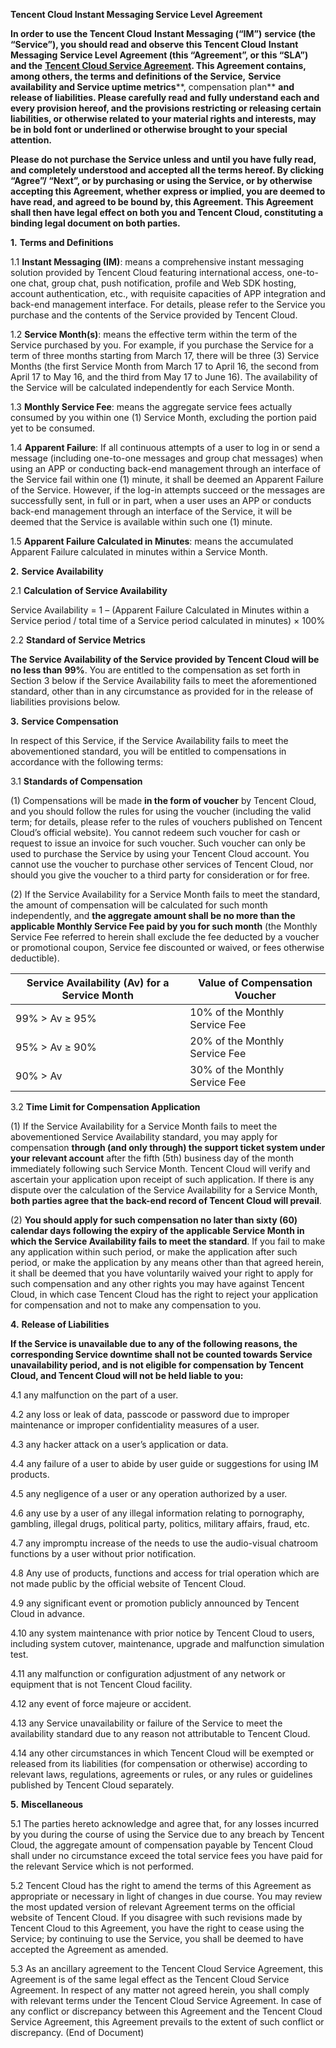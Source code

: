 **Tencent Cloud Instant Messaging Service Level Agreement**

**In order to use the Tencent Cloud** **Instant Messaging (“IM”)** **service (the “Service”), you should read and observe this Tencent Cloud** **Instant Messaging** **Service Level Agreement (this “Agreement”, or this “SLA”) and the** [**Tencent Cloud Service Agreement**](https://intl.cloud.tencent.com/document/product/301/9248)**. This Agreement contains, among others, the terms and definitions of the Service,** **Service availability and Service uptime metrics****, compensation plan** **and release of liabilities. Please carefully read and fully understand each and every provision hereof, and the provisions restricting or releasing certain liabilities, or otherwise related to your material rights and interests, may be in bold font or underlined or otherwise brought to your special attention.**

**Please do not purchase the Service unless and until you have fully read, and completely understood and accepted all the terms hereof. By clicking “Agree”/ “Next”, or by purchasing or using the Service, or by otherwise accepting this Agreement, whether express or implied, you are deemed to have read, and agreed to be bound by, this Agreement. This Agreement shall then have legal effect on both you and Tencent Cloud, constituting a binding legal document on both parties.**

**1.**  **Terms and Definitions**

1.1   **Instant Messaging (IM)**: means a comprehensive instant messaging solution provided by Tencent Cloud featuring international access, one-to-one chat, group chat, push notification, profile and Web SDK hosting, account authentication, etc., with requisite capacities of APP integration and back-end management interface. For details, please refer to the Service you purchase and the contents of the Service provided by Tencent Cloud. 

1.2   **Service Month(s)**: means the effective term within the term of the Service purchased by you. For example, if you purchase the Service for a term of three months starting from March 17, there will be three (3) Service Months (the first Service Month from March 17 to April 16, the second from April 17 to May 16, and the third from May 17 to June 16). The availability of the Service will be calculated independently for each Service Month.

1.3     **Monthly Service Fee**: means the aggregate service fees actually consumed by you within one (1) Service Month, excluding the portion paid yet to be consumed.

1.4     **Apparent Failure**: If all continuous attempts of a user to log in or send a message (including one-to-one messages and group chat messages) when using an APP or conducting back-end management through an interface of the Service fail within one (1) minute, it shall be deemed an Apparent Failure of the Service. However, if the log-in attempts succeed or the messages are successfully sent, in full or in part, when a user uses an APP or conducts back-end management through an interface of the Service, it will be deemed that the Service is available within such one (1) minute.

1.5     **Apparent Failure Calculated in Minutes**: means the accumulated Apparent Failure calculated in minutes within a Service Month.  

**2.**      **Service Availability**

2.1     **Calculation** **of Service Availability**

Service Availability = 1 – (Apparent Failure Calculated in Minutes within a Service period / total time of a Service period calculated in minutes) × 100%

2.2     **Standard of Service Metrics**

**The Service Availability of the Service provided by Tencent Cloud will be** **no less than** **99%**. You are entitled to the compensation as set forth in Section 3 below if the Service Availability fails to meet the aforementioned standard, other than in any circumstance as provided for in the release of liabilities provisions below. 

**3.**      **Service Compensation**

In respect of this Service, if the Service Availability fails to meet the abovementioned standard, you will be entitled to compensations in accordance with the following terms:

3.1     **Standards of Compensation**

(1) Compensations will be made **in the form of voucher** by Tencent Cloud, and you should follow the rules for using the voucher (including the valid term; for details, please refer to the rules of vouchers published on Tencent Cloud’s official website). You cannot redeem such voucher for cash or request to issue an invoice for such voucher. Such voucher can only be used to purchase the Service by using your Tencent Cloud account. You cannot use the voucher to purchase other services of Tencent Cloud, nor should you give the voucher to a third party for consideration or for free.

(2) If the Service Availability for a Service Month fails to meet the standard, the amount of compensation will be calculated for such month independently, and **the aggregate amount shall be no more than the applicable Monthly Service Fee paid by you for such month** (the Monthly Service Fee referred to herein shall exclude the fee deducted by a voucher or promotional coupon, Service fee discounted or waived, or fees otherwise deductible). 

| **Service   Availability** **(Av)** **for a Service Month** | **Value   of Compensation Voucher** |
| ----------------------------------------------------------- | ----------------------------------- |
| 99% > Av ≥ 95%                                              | 10% of the Monthly Service Fee      |
| 95% > Av ≥ 90%                                              | 20% of the Monthly Service Fee      |
| 90% > Av                                                    | 30% of the Monthly Service Fee      |

 

3.2     **Time Limit for Compensation Application**

(1) If the Service Availability for a Service Month fails to meet the abovementioned Service Availability standard, you may apply for compensation **through (and only through) the support ticket system under your relevant account** after the fifth (5th) business day of the month immediately following such Service Month. Tencent Cloud will verify and ascertain your application upon receipt of such application. If there is any dispute over the calculation of the Service Availability for a Service Month, **both parties agree that the back-end record of Tencent Cloud will prevail**.

(2) **You should apply for such compensation no later than sixty (60) calendar days following the expiry of the applicable Service Month in which the Service Availability fails to meet the standard**. If you fail to make any application within such period, or make the application after such period, or make the application by any means other than that agreed herein, it shall be deemed that you have voluntarily waived your right to apply for such compensation and any other rights you may have against Tencent Cloud, in which case Tencent Cloud has the right to reject your application for compensation and not to make any compensation to you.

**4.**      **Release of Liabilities**

**If the Service is unavailable due to any of the following reasons, the corresponding Service downtime shall not be counted towards Service unavailability period, and is not eligible for compensation by Tencent Cloud, and Tencent Cloud will not be held liable to you:**

4.1     any malfunction on the part of a user.

4.2     any loss or leak of data, passcode or password due to improper maintenance or improper confidentiality measures of a user.

4.3     any hacker attack on a user’s application or data.

4.4     any failure of a user to abide by user guide or suggestions for using IM products.

4.5     any negligence of a user or any operation authorized by a user.

4.6     any use by a user of any illegal information relating to pornography, gambling, illegal drugs, political party, politics, military affairs, fraud, etc.

4.7     any impromptu increase of the needs to use the audio-visual chatroom functions by a user without prior notification.

4.8     Any use of products, functions and access for trial operation which are not made public by the official website of Tencent Cloud.

4.9     any significant event or promotion publicly announced by Tencent Cloud in advance.

4.10 any system maintenance with prior notice by Tencent Cloud to users, including system cutover, maintenance, upgrade and malfunction simulation test.

4.11 any malfunction or configuration adjustment of any network or equipment that is not Tencent Cloud facility.

4.12 any event of force majeure or accident.

4.13 any Service unavailability or failure of the Service to meet the availability standard due to any reason not attributable to Tencent Cloud.

4.14 any other circumstances in which Tencent Cloud will be exempted or released from its liabilities (for compensation or otherwise) according to relevant laws, regulations, agreements or rules, or any rules or guidelines published by Tencent Cloud separately.

**5.**      **Miscellaneous**

5.1     The parties hereto acknowledge and agree that, for any losses incurred by you during the course of using the Service due to any breach by Tencent Cloud, the aggregate amount of compensation payable by Tencent Cloud shall under no circumstance exceed the total service fees you have paid for the relevant Service which is not performed.

5.2     Tencent Cloud has the right to amend the terms of this Agreement as appropriate or necessary in light of changes in due course. You may review the most updated version of relevant Agreement terms on the official website of Tencent Cloud. If you disagree with such revisions made by Tencent Cloud to this Agreement, you have the right to cease using the Service; by continuing to use the Service, you shall be deemed to have accepted the Agreement as amended.

5.3     As an ancillary agreement to the Tencent Cloud Service Agreement, this Agreement is of the same legal effect as the Tencent Cloud Service Agreement. In respect of any matter not agreed herein, you shall comply with relevant terms under the Tencent Cloud Service Agreement. In case of any conflict or discrepancy between this Agreement and the Tencent Cloud Service Agreement, this Agreement prevails to the extent of such conflict or discrepancy. (End of Document)

 